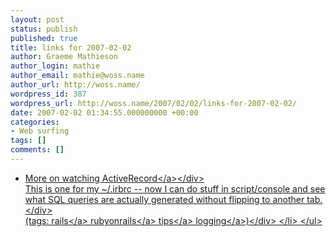 ```yaml
---
layout: post
status: publish
published: true
title: links for 2007-02-02
author: Graeme Mathieson
author_login: mathie
author_email: mathie@woss.name
author_url: http://woss.name/
wordpress_id: 387
wordpress_url: http://woss.name/2007/02/02/links-for-2007-02-02/
date: 2007-02-02 01:34:55.000000000 +00:00
categories:
- Web surfing
tags: []
comments: []
---
```

<ul class="delicious">
	<li>
		<div class="delicious-link"><a href="http:&#47;&#47;weblog.jamisbuck.org&#47;2007&#47;1&#47;31&#47;more-on-watching-activerecord">More on watching ActiveRecord<&#47;a><&#47;div>
		<div class="delicious-extended">This is one for my ~&#47;.irbrc -- now I can do stuff in script&#47;console and see what SQL queries are actually generated without flipping to another tab.<&#47;div>
		<div class="delicious-tags">(tags: <a href="http:&#47;&#47;del.icio.us&#47;mathie&#47;rails">rails<&#47;a> <a href="http:&#47;&#47;del.icio.us&#47;mathie&#47;rubyonrails">rubyonrails<&#47;a> <a href="http:&#47;&#47;del.icio.us&#47;mathie&#47;tips">tips<&#47;a> <a href="http:&#47;&#47;del.icio.us&#47;mathie&#47;logging">logging<&#47;a>)<&#47;div>
	<&#47;li>
<&#47;ul>
